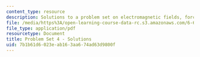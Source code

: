 ```yaml
---
content_type: resource
description: Solutions to a problem set on electromagnetic fields, forces, and motion.
file: /media/https%3A/open-learning-course-data-rc.s3.amazonaws.com/6-641-electromagnetic-fields-forces-and-motion-spring-2005/7b1b61d6023eab163aa674ad63d9800f_05_ps04_sol.pdf
file_type: application/pdf
resourcetype: Document
title: Problem Set 4 - Solutions
uid: 7b1b61d6-023e-ab16-3aa6-74ad63d9800f
---
```

